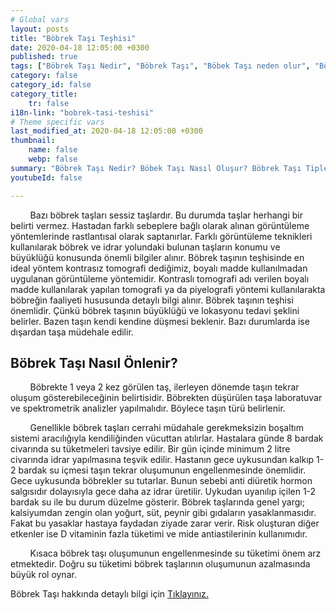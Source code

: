 ```yaml
---
# Global vars
layout: posts
title: "Böbrek Taşı Teşhisi"
date: 2020-04-18 12:05:00 +0300
published: true
tags: ["Böbrek Taşı Nedir", "Böbrek Taşı", "Böbek Taşı neden olur", "Böbrek Taşı Tipi", "Kimlerde Böbrek Taşı Olur", "Böbrek Taşı Belirti", "Böbrek Taşı Teşhis", "Böbrek Taşı Nasıl Önlenir", "Böbrek Taşı Ağrısı", "Böbrek Taşı Tedavisi", "Böbrek taşı açık ameliyat", "Böbrek Taşı Kapalı Ameliyat", "Böbrek nedir", "Böbrek taşı ESWL" , "Üreteroskopi", "Perkutan Nefrolitotomi", "Böbrek taşı önleme"]
category: false
category_id: false
category_title:
    tr: false
i18n-link: "bobrek-tasi-teshisi"
# Theme specific vars
last_modified_at: 2020-04-18 12:05:00 +0300
thumbnail:
    name: false
    webp: false
summary: "Böbrek Taşı Nedir? Böbek Taşı Nasıl Oluşur? Böbrek Taşı Tipleri Nedir? Kimlerde Böbrek Taşı Olur? Böbrek Taşı Belirtileri Nelerdir? Böbrek Taşı Teşhisi? Böbrek Taşı Nasıl Önlenir? Şiddetli Böbrek Ağrısı Nedir? Böbrek Taşlarının Tedavisi? Böbrek taşı nasıl oluşur? Böbrek Taşlarında Kapalı Ve Açık Ameliyatı. "
youtubeId: false

---
```


&nbsp;&nbsp;&nbsp;&nbsp;&nbsp;&nbsp;&nbsp;&nbsp;Bazı böbrek taşları sessiz taşlardır. Bu durumda taşlar herhangi bir belirti vermez. Hastadan farklı sebeplere bağlı olarak alınan görüntüleme yöntemlerinde rastlantısal olarak saptanırlar. Farklı görüntüleme teknikleri kullanılarak böbrek ve idrar yolundaki bulunan taşların konumu ve büyüklüğü konusunda önemli bilgiler alınır. Böbrek taşının teşhisinde en ideal yöntem kontrasız tomografi dediğimiz, boyalı madde kullanılmadan uygulanan görüntüleme yöntemidir. Kontraslı tomografi adı verilen boyalı madde kullanılarak yapılan tomografi ya da piyelografi yöntemi kullanılarakta böbreğin faaliyeti hususunda detaylı bilgi alınır. Böbrek taşının teşhisi önemlidir. Çünkü böbrek taşının büyüklüğü ve lokasyonu tedavi şeklini belirler. Bazen taşın kendi kendine düşmesi beklenir. Bazı durumlarda ise dışardan taşa müdehale edilir.

## Böbrek Taşı Nasıl Önlenir?

&nbsp;&nbsp;&nbsp;&nbsp;&nbsp;&nbsp;&nbsp;&nbsp;Böbrekte 1 veya 2 kez görülen taş, ilerleyen dönemde taşın tekrar oluşum gösterebileceğinin belirtisidir. Böbrekten düşürülen taşa laboratuvar ve spektrometrik analizler yapılmalıdır. Böylece taşın türü belirlenir.

&nbsp;&nbsp;&nbsp;&nbsp;&nbsp;&nbsp;&nbsp;&nbsp;Genellikle böbrek taşları cerrahi müdahale gerekmeksizin boşaltım sistemi aracılığıyla kendiliğinden vücuttan atılırlar. Hastalara günde 8 bardak civarında su tüketmeleri tavsiye edilir. Bir gün içinde minimum 2 litre civarında idrar yapılmasına teşvik edilir. Hastanın gece uykusundan kalkıp 1-2 bardak su içmesi taşın tekrar oluşumunun engellenmesinde önemlidir. Gece uykusunda böbrekler su tutarlar. Bunun sebebi anti diüretik hormon salgısıdır dolayısıyla gece daha az idrar üretilir. Uykudan uyanılıp içilen 1-2 bardak su ile bu durum düzelme gösterir. Böbrek taşlarında genel yargı; kalsiyumdan zengin olan yoğurt, süt, peynir gibi gıdaların yasaklanmasıdır. Fakat bu yasaklar hastaya faydadan ziyade zarar verir. Risk oluşturan diğer etkenler ise D vitaminin fazla tüketimi ve mide antiastilerinin kullanımıdır.

&nbsp;&nbsp;&nbsp;&nbsp;&nbsp;&nbsp;&nbsp;&nbsp;Kısaca böbrek taşı oluşumunun engellenmesinde su tüketimi önem arz etmektedir. Doğru su tüketimi böbrek taşlarının oluşumunun azalmasında büyük rol oynar.    

Böbrek Taşı hakkında detaylı bilgi için [Tıklayınız.](https://www.onoluroloji.com/bobrek-tasi)
